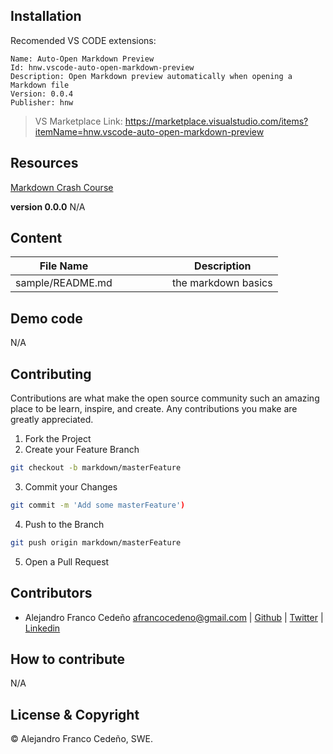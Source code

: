 ## Installation
Recomended VS CODE extensions:
~~~
Name: Auto-Open Markdown Preview
Id: hnw.vscode-auto-open-markdown-preview
Description: Open Markdown preview automatically when opening a Markdown file
Version: 0.0.4
Publisher: hnw
~~~
>VS Marketplace Link: https://marketplace.visualstudio.com/items?itemName=hnw.vscode-auto-open-markdown-preview

## Resources
[Markdown Crash Course](https://www.youtube.com/watch?v=HUBNt18RFbo)

**version 0.0.0**
N/A

## Content

 File Name | | | | | | Description
-|-|-|-|-|-|-
sample/README.md | | | | | | the markdown basics

## Demo code
N/A

## Contributing
Contributions are what make the open source community such an amazing place to be learn, inspire, and create. Any contributions you make are greatly appreciated.

1. Fork the Project
1. Create your Feature Branch 
~~~bash
git checkout -b markdown/masterFeature
~~~
3. Commit your Changes 
~~~bash
git commit -m 'Add some masterFeature')
~~~
4. Push to the Branch 
~~~bash
git push origin markdown/masterFeature
~~~
5. Open a Pull Request

## Contributors
* Alejandro Franco Cedeño <afrancocedeno@gmail.com> | 
[Github](github.com/afrancocedeno) | 
[Twitter](twitter.com/afrancocedeno) |
[Linkedin](linkedin.com/in/afrancocedeno/)

## How to contribute
N/A

## License & Copyright

© Alejandro Franco Cedeño, SWE.
